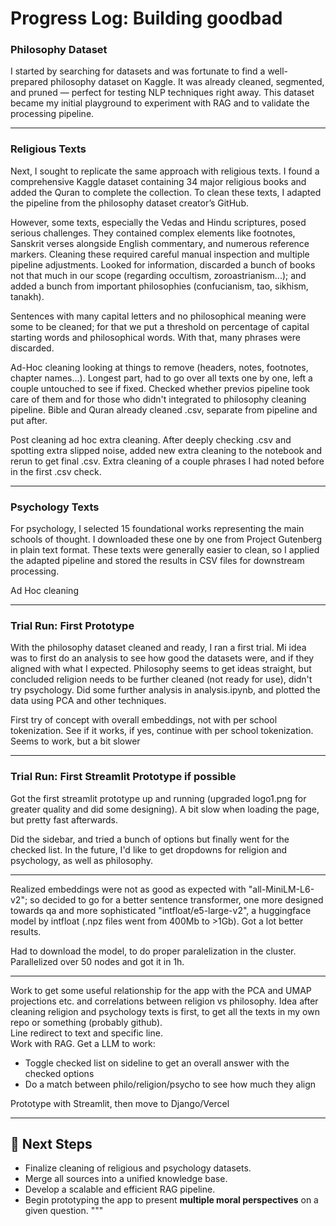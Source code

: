 # Progress Log: Building **goodbad**



### Philosophy Dataset

I started by searching for datasets and was fortunate to find a well-prepared philosophy dataset on Kaggle. It was already cleaned, segmented, and pruned — perfect for testing NLP techniques right away. This dataset became my initial playground to experiment with RAG and to validate the processing pipeline.

---

### Religious Texts

Next, I sought to replicate the same approach with religious texts. I found a comprehensive Kaggle dataset containing 34 major religious books and added the Quran to complete the collection. To clean these texts, I adapted the pipeline from the philosophy dataset creator’s GitHub.  

However, some texts, especially the Vedas and Hindu scriptures, posed serious challenges. They contained complex elements like footnotes, Sanskrit verses alongside English commentary, and numerous reference markers. Cleaning these required careful manual inspection and multiple pipeline adjustments. Looked for information, discarded a bunch of books not that much in our scope (regarding occultism, zoroastrianism...); and added a bunch from important philosophies (confucianism, tao, sikhism, tanakh).

Sentences with many capital letters and no philosophical meaning were some to be cleaned; for that we put a threshold on percentage of capital starting words and philosophical words. With that, many phrases were discarded.

Ad-Hoc cleaning looking at things to remove (headers, notes, footnotes, chapter names...). Longest part, had to go over all texts one by one, left a couple untouched to see if fixed. Checked whether previos pipeline took care of them and for those who didn't integrated to philosophy cleaning pipeline. Bible and Quran already cleaned .csv, separate from pipeline and put after.

Post cleaning ad hoc extra cleaning. After deeply checking .csv and spotting extra slipped noise, added new extra cleaning to the notebook and rerun to get final .csv. Extra cleaning of a couple phrases I had noted before in the first .csv check.

---

### Psychology Texts

For psychology, I selected 15 foundational works representing the main schools of thought. I downloaded these one by one from Project Gutenberg in plain text format. These texts were generally easier to clean, so I applied the adapted pipeline and stored the results in CSV files for downstream processing.

Ad Hoc cleaning

---

### Trial Run: First Prototype

With the philosophy dataset cleaned and ready, I ran a first trial. Mi idea was to first do an analysis to see how good the datasets were, and if they aligned with what I expected. Philosophy seems to get ideas straight, but concluded religion needs to be further cleaned (not ready for use), didn't try psychology. Did some further analysis in analysis.ipynb, and plotted the data using PCA and other techniques.

First try of concept with overall embeddings, not with per school tokenization. See if it works, if yes, continue with per school tokenization.
    Seems to work, but a bit slower

---

### Trial Run: First Streamlit Prototype if possible

Got the first streamlit prototype up and running (upgraded logo1.png for greater quality and did some designing). A bit slow when loading the page, but pretty fast afterwards.

Did the sidebar, and tried a bunch of options but finally went for the checked list. In the future, I'd like to get dropdowns for religion and psychology, as well as philosophy.

---

Realized embeddings were not as good as expected with "all-MiniLM-L6-v2"; so decided to go for a better sentence transformer, one more designed towards qa and more sophisticated "intfloat/e5-large-v2", a huggingface model by intfloat (.npz files went from 400Mb to >1Gb). Got a lot better results. 

Had to download the model, to do proper paralelization in the cluster. Parallelized over 50 nodes and got it in 1h. 

---

Work to get some useful relationship for the app with the PCA and UMAP projections etc. and correlations between religion vs philosophy. 
Idea after cleaning religion and psychology texts is first, to get all the texts in my own repo or something (probably github).    
Line redirect to text and specific line.  
Work with RAG. Get a LLM to work:  

- Toggle checked list on sideline to get an overall answer with the checked options  
- Do a match between philo/religion/psycho to see how much they align

Prototype with Streamlit, then move to Django/Vercel


---

## 📁 Next Steps

- Finalize cleaning of religious and psychology datasets.
- Merge all sources into a unified knowledge base.
- Develop a scalable and efficient RAG pipeline.
- Begin prototyping the app to present **multiple moral perspectives** on a given question.
"""

